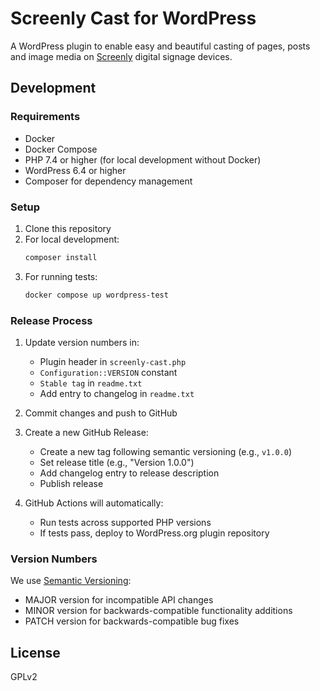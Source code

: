 # Screenly Cast for WordPress

A WordPress plugin to enable easy and beautiful casting of pages, posts and image media on [Screenly](https://www.screenly.io) digital signage devices.

## Development

### Requirements

- Docker
- Docker Compose
- PHP 7.4 or higher (for local development without Docker)
- WordPress 6.4 or higher
- Composer for dependency management

### Setup

1. Clone this repository
2. For local development:
   ```bash
   composer install
   ```
3. For running tests:
   ```bash
   docker compose up wordpress-test
   ```

### Release Process

1. Update version numbers in:
   - Plugin header in `screenly-cast.php`
   - `Configuration::VERSION` constant
   - `Stable tag` in `readme.txt`
   - Add entry to changelog in `readme.txt`

2. Commit changes and push to GitHub

3. Create a new GitHub Release:
   - Create a new tag following semantic versioning (e.g., `v1.0.0`)
   - Set release title (e.g., "Version 1.0.0")
   - Add changelog entry to release description
   - Publish release

4. GitHub Actions will automatically:
   - Run tests across supported PHP versions
   - If tests pass, deploy to WordPress.org plugin repository

### Version Numbers

We use [Semantic Versioning](https://semver.org/):
- MAJOR version for incompatible API changes
- MINOR version for backwards-compatible functionality additions
- PATCH version for backwards-compatible bug fixes

## License

GPLv2
